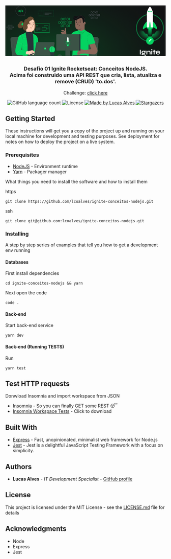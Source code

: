 <h1 align="center">
  <img alt="Desafio 01 Ignite Conceitos NodeJS" title="Desafio 01 Ignite Conceitos NodeJS" src=".github/ignite.png" width="800px" />
</h1>

<h3 align="center">
  Desafio 01 Ignite Rocketseat: Conceitos NodeJS.
  <br>
  Acima foi construido uma API REST que cria, lista, atualiza e remove (CRUD) 'to.dos'.
</h3>

<p align="center">Challenge: <a href="https://www.notion.so/Desafio-01-Conceitos-do-Node-js-59ccb235aecd43a6a06bf09a24e7ede8">click here</a></p>

<p align="center">
  <img alt="GitHub language count" src="https://img.shields.io/github/languages/count/lcoalves/ignite-conceitos-nodejs?color=%2304D361">

  <img alt="License" src="https://img.shields.io/badge/license-MIT-%2304D361">

  <a href="https://github.com/lcoalves">
    <img alt="Made by Lucas Alves" src="https://img.shields.io/badge/made%20by-Lucas%20Alves-%2304D361">
  </a>

  <a href="https://github.com/lcoalves/ignite-conceitos-nodejs/stargazers">
    <img alt="Stargazers" src="https://img.shields.io/github/stars/lcoalves/ignite-conceitos-nodejs?style=social">
  </a>
</p>

## Getting Started

These instructions will get you a copy of the project up and running on your local machine for development and testing purposes. See deployment for notes on how to deploy the project on a live system.

### Prerequisites
- [NodeJS](https://nodejs.org/en/) - Environment runtime
- [Yarn](https://yarnpkg.com/getting-started/install) - Packager manager

What things you need to install the software and how to install them

https
```
git clone https://github.com/lcoalves/ignite-conceitos-nodejs.git
```
ssh
```
git clone git@github.com:lcoalves/ignite-conceitos-nodejs.git
```

### Installing

A step by step series of examples that tell you how to get a development env running

#### Databases
First install dependencies
```
cd ignite-conceitos-nodejs && yarn
```
Next open the code
```
code .
```

#### Back-end
Start back-end service
```
yarn dev
```

#### Back-end (Running TESTS)
Run
```
yarn test
```

## Test HTTP requests
Donwload Insomnia and import workspace from JSON
* [Insomnia](https://insomnia.rest/download/) - So you can finally GET some REST 😴
* [Insomnia Workspace Tests](https://raw.githubusercontent.com/lcoalves/ignite-conceitos-nodejs/main/ignite-conceitos-nodejs-insomnia.json) - Click to download

## Built With

* [Express](https://expressjs.com/pt-br/starter/installing.html) - Fast, unopinionated, minimalist web framework for Node.js
* [Jest](https://jestjs.io/docs/en/getting-started) - Jest is a delightful JavaScript Testing Framework with a focus on simplicity.

## Authors

* **Lucas Alves** - *IT Development Specialist* - [GitHub profile](https://github.com/lcoalves)

## License

This project is licensed under the MIT License - see the [LICENSE.md](https://github.com/lcoalves/ignite-conceitos-nodejs/blob/master/LICENSE) file for details

## Acknowledgments

* Node
* Express
* Jest
